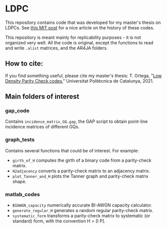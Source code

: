 # LDPC
This repository contains code that was developed for my master's thesis on LDPCs.
See [this MIT post](https://news.mit.edu/2010/gallager-codes-0121) for a nice article on the history of these codes.

This repository is meant mainly for replicability purposes - it is not organized very well.
All the code is original, except the functions to read and write ``.alist`` matrices, and the AR4JA folders.

## How to cite:

If you find something useful, please cite my master's thesis: T. Ortega, "[Low Density Parity Check codes](https://scholar.google.com/citations?user=YElSNAIAAAAJ&hl=en&oi=sra)," Universitat Politècnica de Catalunya, 2021.

## Main folders of interest

### gap_code

Contains ``incidence_matrix_GQ.gap``, the GAP script to obtain point-line incidence matrices of different GQs.

### graph_tests

Contains several functions that could be of interest. For example:
+ ``girth_of_H`` computes the girth of a binary code from a parity-check matrix.
+ ``H2adjacency`` converts a parity-check matrix to an adjacency matrix.
+ ``plot_Tanner_and_H`` plots the Tanner graph and parity-check matrix shape.

### matlab_codes
+ ``BIAWGN_capacity`` numerically accurate BI-AWGN capacity calculator.
+ ``generate_regular_H`` generates a random regular parity-check matrix.
+ ``systematic_form`` transforms a parity-check matrix to systematic (or standard) form, with the convention H = [I P].
